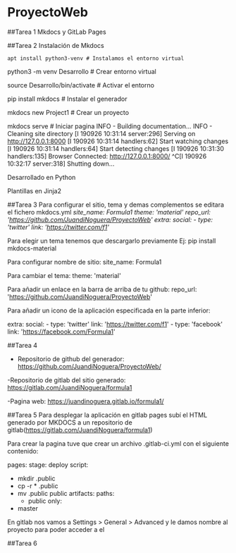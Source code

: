 # ProyectoWeb
##Tarea 1
Mkdocs y GitLab Pages

##Tarea 2
Instalación de Mkdocs

    apt install python3-venv # Instalamos el entorno virtual

python3 -m venv Desarrollo # Crear entorno virtual

source Desarrollo/bin/activate # Activar el entorno

pip install mkdocs # Instalar el generador

mkdocs new Project1 # Crear un proyecto

mkdocs serve # Iniciar pagina
INFO - Building documentation...
INFO - Cleaning site directory
[I 190926 10:31:14 server:296] Serving on http://127.0.0.1:8000
[I 190926 10:31:14 handlers:62] Start watching changes
[I 190926 10:31:14 handlers:64] Start detecting changes
[I 190926 10:31:30 handlers:135] Browser Connected: http://127.0.0.1:8000/
^C[I 190926 10:32:17 server:318] Shutting down...

Desarrollado en Python

Plantillas en Jinja2

##Tarea 3
Para configurar el sitio, tema y demas complementos se editara el fichero mkdocs.yml
_site_name: Formula1
theme: 'material'
repo_url: 'https://github.com/JuandiNoguera/ProyectoWeb'
extra:
   social:
      - type: 'twitter'
link: 'https://twitter.com/f1'_

Para elegir un tema tenemos que descargarlo previamente Ej: pip install mkdocs-material

Para configurar nombre de sitio: site_name: Formula1

Para cambiar el tema: theme: 'material'

Para añadir un enlace en la barra de arriba de tu github: repo_url: 'https://github.com/JuandiNoguera/ProyectoWeb'

Para añadir un icono de la aplicación especificada en la parte inferior:

extra:
   social:
      - type: 'twitter'
        link: 'https://twitter.com/f1'
      - type: 'facebook'
        link: 'https://facebook.com/Formula1'


##Tarea 4
- Repositorio de github del generador: https://github.com/JuandiNoguera/ProyectoWeb/

-Repositorio de gitlab del sitio generado: https://gitlab.com/JuandiNoguera/formula1

-Pagina web: https://juandinoguera.gitlab.io/formula1/

##Tarea 5
Para desplegar la aplicación en gitlab pages subí el HTML generado por MKDOCS a un repositorio de gitlab(https://gitlab.com/JuandiNoguera/formula1)

Para crear la pagina tuve que crear un archivo .gitlab-ci.yml con el siguiente contenido:

pages:
  stage: deploy
  script:
  - mkdir .public
  - cp -r * .public
  - mv .public public
  artifacts:
    paths:
    - public
  only:
  - master

En gitlab nos vamos a Settings > General > Advanced y le damos nombre al proyecto para poder acceder a el

##Tarea 6
